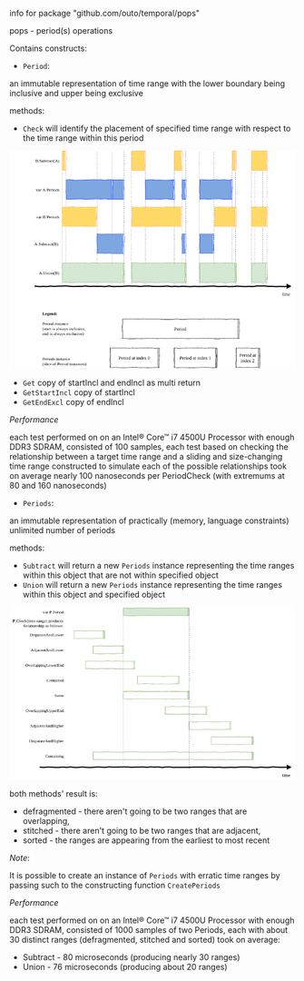 info for package "github.com/outo/temporal/pops"

pops - period(s) operations

Contains constructs:
* `Period`:

an immutable representation of time range with the lower boundary being inclusive and upper being exclusive

methods:
* `Check` will identify the placement of specified time range with respect to the time range within this period

![Check illustration](../docs/pops/Periods.diagram.png)

* `Get` copy of startIncl and endIncl as multi return
* `GetStartIncl` copy of startIncl
* `GetEndExcl` copy of endIncl

 *Performance*
 
 each test performed on on an Intel® Core™ i7 4500U Processor with enough DDR3 SDRAM, 
 consisted of 100 samples, 
 each test based on checking the relationship between a target time range and a sliding and size-changing time range constructed to simulate each of the possible relationships 
 took on average nearly 100 nanoseconds per PeriodCheck (with extremums at 80 and 160 nanoseconds)
 
* `Periods`:

an immutable representation of practically (memory, language constraints) unlimited number of periods

methods:
* `Subtract` will return a new `Periods` instance representing the time ranges within this object that are not within specified object
* `Union` will return a new `Periods` instance representing the time ranges within this object and specified object

![Subtract&Union illustration](../docs/pops/Relationship.diagram.png)


both methods' result is:
* defragmented - there aren't going to be two ranges that are overlapping, 
* stitched - there aren't going to be two ranges that are adjacent,
* sorted - the ranges are appearing from the earliest to most recent 
   
*Note*:
 
 It is possible to create an instance of `Periods` with erratic time ranges 
 by passing such to the constructing function `CreatePeriods` 
 
 *Performance*
 
 each test performed on on an Intel® Core™ i7 4500U Processor with enough DDR3 SDRAM, 
 consisted of 1000 samples of two Periods, 
 each with about 30 distinct ranges (defragmented, stitched and sorted) 
 took on average:
 * Subtract - 80 microseconds (producing nearly 30 ranges)
 * Union - 76 microseconds (producing about 20 ranges)
 

 